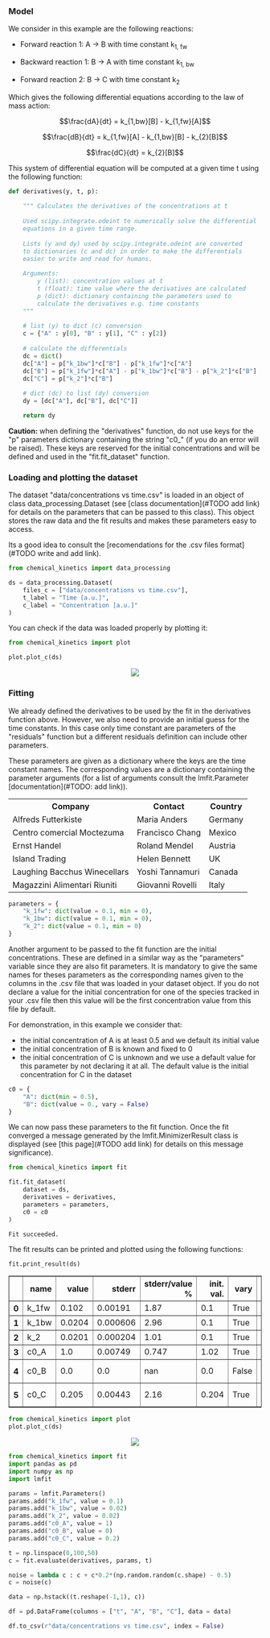 ### Model

We consider in this example are the following reactions:

- Forward reaction 1: A $\rightarrow$ B with time constant k<sub>1, fw</sub>

- Backward reaction 1: B $\rightarrow$ A with time constant k<sub>1, bw</sub>

- Forward reaction 2: B $\rightarrow$ C with time constant k<sub>2</sub>

Which gives the following differential equations according to the law of mass action:

$$\frac{dA}{dt} = k_{1,bw}[B] - k_{1,fw}[A]$$

$$\frac{dB}{dt} = k_{1,fw}[A] - k_{1,bw}[B] - k_{2}[B]$$

$$\frac{dC}{dt} = k_{2}[B]$$

This system of differential equation will be computed at a given time t using the following function:


```python
def derivatives(y, t, p):
    
    """ Calculates the derivatives of the concentrations at t
    
    Used scipy.integrate.odeint to numerically solve the differential
    equations in a given time range.
    
    Lists (y and dy) used by scipy.integrate.odeint are converted
    to dictionaries (c and dc) in order to make the differentials
    easier to write and read for humans.
    
    Arguments:
        y (list): concentration values at t
        t (float): time value where the derivatives are calculated
        p (dict): dictionary containing the parameters used to
        calculate the derivatives e.g. time constants
    """
    
    # list (y) to dict (c) conversion
    c = {"A" : y[0], "B" : y[1], "C" : y[2]}
    
    # calculate the differentials
    dc = dict()
    dc["A"] = p["k_1bw"]*c["B"] - p["k_1fw"]*c["A"]
    dc["B"] = p["k_1fw"]*c["A"] - p["k_1bw"]*c["B"] - p["k_2"]*c["B"]
    dc["C"] = p["k_2"]*c["B"]
    
    # dict (dc) to list (dy) conversion
    dy = [dc["A"], dc["B"], dc["C"]]

    return dy
```

**Caution:** when defining the "derivatives" function, do not use keys for the "p" parameters dictionary containing the string "c0_" (if you do an error will be raised). These keys are reserved for the initial concentrations and will be defined and used in the "fit.fit_dataset" function.

### Loading and plotting the dataset

The dataset "data/concentrations vs time.csv" is loaded in an object of class data_processing.Dataset (see [class documentation](#TODO add link) for details on the parameters that can be passed to this class). This object stores the raw data and the fit results and makes these parameters easy to access.

Its a good idea to consult the [recomendations for the .csv files format] (#TODO write and add link).


```python
from chemical_kinetics import data_processing

ds = data_processing.Dataset(
    files_c = ["data/concentrations vs time.csv"],
    t_label = "Time [a.u.]",
    c_label = "Concentration [a.u.]"
)
```

You can check if the data was loaded properly by plotting it:


```python
from chemical_kinetics import plot

plot.plot_c(ds)
```


<p align='center'><img src = simple_example_files/simple_example_6_0.svg
></p>

### Fitting

We already defined the derivatives to be used by the fit in the derivatives function above. However, we also need to provide an initial guess for the time constants. In this case only time constant are parameters of the "residuals" function but a different residuals definition can include other parameters.

These parameters are given as a dictionary where the keys are the time constant names. The corresponding values are a dictionary containing the parameter arguments (for a list of arguments consult the lmfit.Parameter [documentation](#TODO: add link)).

<table>
  <tr>
    <th>Company</th>
    <th>Contact</th>
    <th>Country</th>
  </tr>
  <tr>
    <td>Alfreds Futterkiste</td>
    <td>Maria Anders</td>
    <td>Germany</td>
  </tr>
  <tr>
    <td>Centro comercial Moctezuma</td>
    <td>Francisco Chang</td>
    <td>Mexico</td>
  </tr>
  <tr>
    <td>Ernst Handel</td>
    <td>Roland Mendel</td>
    <td>Austria</td>
  </tr>
  <tr>
    <td>Island Trading</td>
    <td>Helen Bennett</td>
    <td>UK</td>
  </tr>
  <tr>
    <td>Laughing Bacchus Winecellars</td>
    <td>Yoshi Tannamuri</td>
    <td>Canada</td>
  </tr>
  <tr>
    <td>Magazzini Alimentari Riuniti</td>
    <td>Giovanni Rovelli</td>
    <td>Italy</td>
  </tr>
</table>


```python
parameters = {
    "k_1fw": dict(value = 0.1, min = 0),
    "k_1bw": dict(value = 0.1, min = 0),
    "k_2": dict(value = 0.1, min = 0)
}
```

Another argument to be passed to the fit function are the initial concentrations. These are defined in a similar way as the "parameters" variable since they are also fit parameters. It is mandatory to give the same names for theses parameters as the corresponding names given to the columns in the .csv file that was loaded in your dataset object. If you do not declare a value for the initial concentration for one of the species tracked in your .csv file then this value will be the first concentration value from this file by default.

For demonstration, in this example we consider that:
- the initial concentration of A is at least 0.5 and we default its initial value
- the initial concentration of B is known and fixed to 0
- the initial concentration of C is unknown and we use a default value for this parameter by not declaring it at all. The default value is the initial concentration for C in the dataset


```python
c0 = {
    "A": dict(min = 0.5),
    "B": dict(value = 0., vary = False)
}
```

We can now pass these parameters to the fit function. Once the fit converged a message generated by the lmfit.MinimizerResult class is displayed (see [this page](#TODO add link) for details on this message significance).


```python
from chemical_kinetics import fit

fit.fit_dataset(
    dataset = ds,
    derivatives = derivatives,
    parameters = parameters,
    c0 = c0
)
```

    Fit succeeded.


The fit results can be printed and plotted using the following functions:


```python
fit.print_result(ds)
```


<div>
<style scoped>
    .dataframe tbody tr th:only-of-type {
        vertical-align: middle;
    }

    .dataframe tbody tr th {
        vertical-align: top;
    }

    .dataframe thead th {
        text-align: right;
    }
</style>
<table border="1" class="dataframe">
  <thead>
    <tr style="text-align: right;">
      <th></th>
      <th>name</th>
      <th>value</th>
      <th>stderr</th>
      <th>stderr/value %</th>
      <th>init. val.</th>
      <th>vary</th>
      <th>min</th>
      <th>max</th>
    </tr>
  </thead>
  <tbody>
    <tr>
      <th>0</th>
      <td>k_1fw</td>
      <td>0.102</td>
      <td>0.00191</td>
      <td>1.87</td>
      <td>0.1</td>
      <td>True</td>
      <td>0.0</td>
      <td>inf</td>
    </tr>
    <tr>
      <th>1</th>
      <td>k_1bw</td>
      <td>0.0204</td>
      <td>0.000606</td>
      <td>2.96</td>
      <td>0.1</td>
      <td>True</td>
      <td>0.0</td>
      <td>inf</td>
    </tr>
    <tr>
      <th>2</th>
      <td>k_2</td>
      <td>0.0201</td>
      <td>0.000204</td>
      <td>1.01</td>
      <td>0.1</td>
      <td>True</td>
      <td>0.0</td>
      <td>inf</td>
    </tr>
    <tr>
      <th>3</th>
      <td>c0_A</td>
      <td>1.0</td>
      <td>0.00749</td>
      <td>0.747</td>
      <td>1.02</td>
      <td>True</td>
      <td>0.5</td>
      <td>inf</td>
    </tr>
    <tr>
      <th>4</th>
      <td>c0_B</td>
      <td>0.0</td>
      <td>0.0</td>
      <td>nan</td>
      <td>0.0</td>
      <td>False</td>
      <td>-inf</td>
      <td>inf</td>
    </tr>
    <tr>
      <th>5</th>
      <td>c0_C</td>
      <td>0.205</td>
      <td>0.00443</td>
      <td>2.16</td>
      <td>0.204</td>
      <td>True</td>
      <td>-inf</td>
      <td>inf</td>
    </tr>
  </tbody>
</table>
</div>



```python
from chemical_kinetics import plot
plot.plot_c(ds)
```


<p align='center'><img src = simple_example_files/simple_example_16_0.svg
></p>


```python
from chemical_kinetics import fit
import pandas as pd
import numpy as np
import lmfit

params = lmfit.Parameters()
params.add("k_1fw", value = 0.1)
params.add("k_1bw", value = 0.02)
params.add("k_2", value = 0.02)
params.add("c0_A", value = 1)
params.add("c0_B", value = 0)
params.add("c0_C", value = 0.2)

t = np.linspace(0,100,50)
c = fit.evaluate(derivatives, params, t)

noise = lambda c : c + c*0.2*(np.random.random(c.shape) - 0.5)
c = noise(c)

data = np.hstack((t.reshape(-1,1), c))

df = pd.DataFrame(columns = ["t", "A", "B", "C"], data = data)

df.to_csv(r"data/concentrations vs time.csv", index = False)
```
